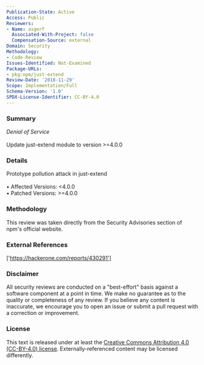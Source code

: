 ```yaml
---
Publication-State: Active
Access: Public
Reviewers:
- Name: asgerf
  Associated-With-Project: false
  Compensation-Source: external
Domain: Security
Methodology:
- Code-Review
Issues-Identified: Not-Examined
Package-URLs:
- pkg:npm/just-extend
Review-Date: '2018-11-29'
Scope: Implementation/Full
Schema-Version: '1.0'
SPDX-License-Identifier: CC-BY-4.0
---
```

### Summary
*Denial of Service*<br><br>Update just-extend module to version >=4.0.0
### Details
Prototype pollution attack in just-extend
<br><br>• Affected Versions: <4.0.0
<br>• Patched Versions: >=4.0.0
### Methodology
This review was taken directly from the Security Advisories section of npm's official website.
### External References
['https://hackerone.com/reports/430291']
### Disclaimer
All security reviews are conducted on a "best-effort" basis against a software component at a point in time. We make no guarantee as to the quality or completeness of any review. If you believe any content is inaccurate, we encourage you to open an issue or submit a pull request with a correction or improvement.
### License
This text is released under at least the [Creative Commons Attribution 4.0 (CC-BY-4.0) license](https://creativecommons.org/licenses/by/4.0/legalcode.txt). Externally-referenced content may be licensed differently.
